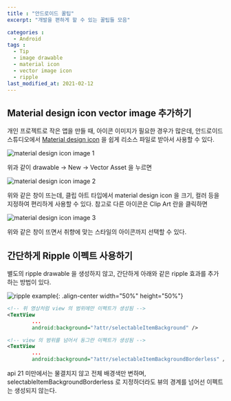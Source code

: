 ```yaml
---
title : "안드로이드 꿀팁"
excerpt: "개발을 편하게 할 수 있는 꿀팁들 모음"

categories :
  - Android 
tags : 
  - Tip 
  - image drawable 
  - material icon 
  - vector image icon 
  - ripple 
last_modified_at: 2021-02-12 
---
```


## Material design icon vector image 추가하기

개인 프로젝트로 작은 앱을 만들 때, 아이콘 이미지가 필요한 경우가 많은데, 안드로이드 스튜디오에서 [Material design icon](https://material.io/resources/icons/?style=baseline) 을 쉽게 리소스 파일로 받아서 사용할 수 있다. 

![material design icon image 1](https://thkim9373.github.io/assets/images/tips/tip_material_design_icon1.png)

위과 같이 drawable → New → Vector Asset 을 누르면 

![material design icon image 2](https://thkim9373.github.io/assets/images/tips/tip_material_design_icon2.png)

위와 같은 창이 뜨는데, 클립 아트 타입에서 material design icon 을 크기, 컬러 등을 지정하여 편리하게 사용할 수 있다. 참고로 다른 아이콘은 Clip Art 란을 클릭하면 

![material design icon image 3](https://thkim9373.github.io/assets/images/tips/tip_material_design_icon3.png)

위와 같은 창이 뜨면서 취향에 맞는 스타일의 아이콘까지 선택할 수 있다.  

## 간단하게 Ripple 이펙트 사용하기

별도의 ripple drawable 을 생성하지 않고, 간단하게 아래와 같은 ripple 효과를 추가하는 방법이 있다. 

![ripple example](https://thkim9373.github.io/assets/images/tips/ripple1.gif){: .align-center width="50%" height="50%"}

```xml
<!-- 위 영상처럼 view 의 범위에만 이펙트가 생성됨 -->
<TextView
		...
		android:background="?attr/selectableItemBackground" />

<!-- view 의 범위를 넘어서 동그란 이펙트가 생성됨 -->
<TextView
		...
		android:background="?attr/selectableItemBackgroundBorderless" />
```

api 21 미만에서는 물결치지 않고 전체 배경색만 변하며, selectableItemBackgroundBorderless 로 지정하더라도 뷰의 경계를 넘어선 이펙트는 생성되지 않는다.
